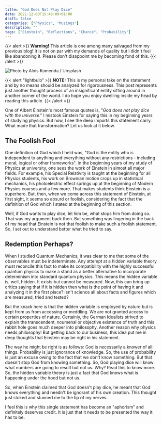 ```yaml
---
title: "God Does Not Play Dice"
date: 2021-12-03T15:48:09+01:00
draft: false
categories: ["Physics", "Musings"]
description: ""
tags: ["Einstein", "Reflections", "Chance", "Probability"]
---
```


{{< alert >}}
**Warning!** This article is one among many salvaged from my previous blog! It is not on par with my demands of quality but I didn't feel like abandoning it. Please don't disappoint me by becoming fond of this.
{{< /alert >}}

![Photo by [Alois Komenda](https://unsplash.com/@aloisk?utm_source=ghost&utm_medium=referral&utm_campaign=api-credit) / [Unsplash](https://unsplash.com/?utm_source=ghost&utm_medium=referral&utm_campaign=api-credit)](img/photo-1608231883522-2efb1897a608.jpeg "Photo by [Alois Komenda](https://unsplash.com/@aloisk?utm_source=ghost&utm_medium=referral&utm_campaign=api-credit) / [Unsplash](https://unsplash.com/?utm_source=ghost&utm_medium=referral&utm_campaign=api-credit)")

{{< alert "lightbulb" >}}
**NOTE:** This is my personal take on the statement and by no means should be analyzed for rigorousness. This post represents just another thought process of an insignificant entity sitting around in another corner of the world. I do hope you enjoy dwelling inside my head by reading this article.
{{< /alert >}}

One of Albert Einstein's most famous quotes is, "*God does not play dice with the universe*." I mistook Einstein for saying this in my beginning years of studying physics. But now, I see the deep imports this statement carry. What made that transformation? Let us look at it below.

## The Foolish Fool
One definition of God which I held was, "God is the entity who is independent to anything and everything without any restrictions - including moral, logical or other frameworks". In the beginning years of my study of Physics at university, one sees the work of Einstein in almost all major fields. For example, his Special Relativity is taught at the beginning for all Physics students, his work on Brownian motion crops up in statistical mechanics, his photoelectric effect springs up at the beginning of Modern Physics courses and a few more. That makes students think Einstein is a superhero. But, then, when we come across this statement of Einstein, at first sight, it seems so absurd or foolish, considering the fact that the definition of God which I stated at the beginning of this section.

Well, if God wants to play dice, let him be, what stops him from doing so. That was my argument back then. But something was lingering in the back of my head that Einstein is not that foolish to make such a foolish statement. So, I set out to understand better what he tried to say.

## Redemption Perhaps?
When I studied Quantum Mechanics, it was clear to me that some of the observables must be indeterminate. Any attempt at a hidden variable theory must reconcile this fact to make its compatibility with the highly successful quantum physics to make a stand as a better alternative to incorporate determinism into standard quantum physics. This means the hidden variable is, well, hidden. It exists but cannot be measured. Now, this can bring up critics saying that if it is hidden then what is the point of having it and analyzing it in the first place? Isn't science all about facts and figures which are measured, tried and tested?

But the knack here is that the hidden variable is employed by nature but is kept from us from accessing or meddling. We are not granted access to certain properties of nature. Certainly, the German Idealists strived to explain the transcendent, noumenal or objective existence of truth and this rabbit hole goes much deeper into philosophy. Another reason why physics needs philosophy! But getting back to our business, this idea put me in deep thoughts that Einstein may be right in his statement.

The way he might be right is as follows: God is necessarily a knower of all things. Probability is just ignorance of knowledge. So, the use of probability is just an excuse owing to the fact that we don't know something. But that doesn't stop God from knowing something. So, God playing dice will know what numbers are going to result but not us. Why? Read this to know more. So, the hidden variable theory is just a fact that God knows what is happening under the hood but not us.

So, when Einstein claimed that God doesn't play dice, he meant that God knows everything and needn't be ignorant of his own creation. This thought just stoked and stunned me to the tip of my nerves.

I feel this is why this single statement has become an "aphorism" and definitely deserves credit. It is just that it needs to be presented the way it has to be.